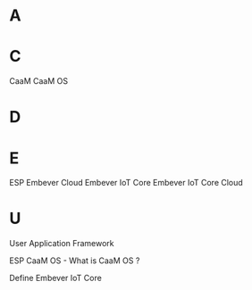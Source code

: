 # A

# C
CaaM
CaaM OS

# D

# E
ESP
Embever Cloud
Embever IoT Core
Embever IoT Core Cloud 
<!-- Refer Embever the cloud stack as Embever IoT Core only -->


# U
User Application Framework


ESP
CaaM OS - What is CaaM OS ?

Define Embever IoT Core 
<!-- CaaM is just another the hardware module, you can build your own CaaM. The core thing that you need is the Connectivity library, which can be utilized using ESP or UAF -->